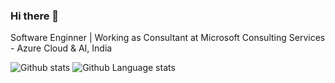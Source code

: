 ### Hi there 👋

Software Enginner | Working as Consultant at Microsoft Consulting Services - Azure Cloud & AI, India

![Github stats](https://github-readme-stats.vercel.app/api?username=deep-mm&hide=issues&show_icons=true&count_private=true) ![Github Language stats](https://github-readme-stats.vercel.app/api/top-langs/?username=deep-mm&langs_count=3&theme=dracula&count_private=true)

<!--
**deep-mm/deep-mm** is a ✨ _special_ ✨ repository because its `README.md` (this file) appears on your GitHub profile.

Here are some ideas to get you started:

- 🔭 I’m currently working on ...
- 🌱 I’m currently learning ...
- 👯 I’m looking to collaborate on ...
- 🤔 I’m looking for help with ...
- 💬 Ask me about ...
- 📫 How to reach me: ...
- 😄 Pronouns: ...
- ⚡ Fun fact: ...
-->
